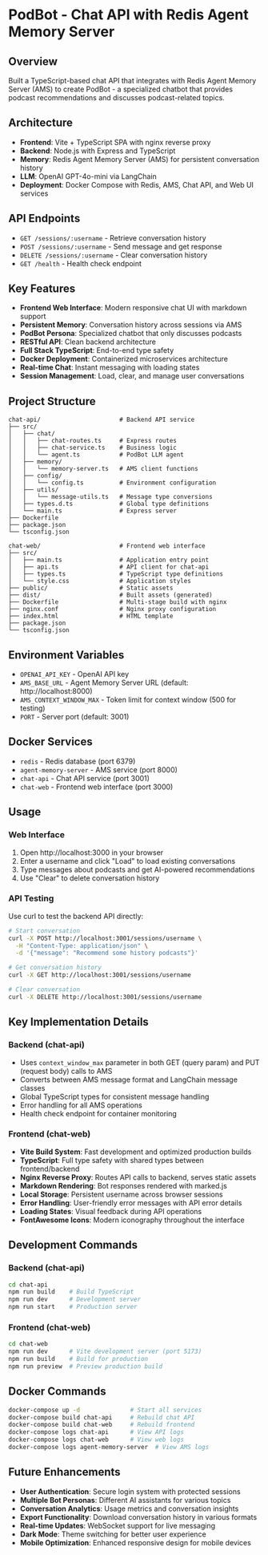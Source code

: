 # PodBot - Chat API with Redis Agent Memory Server

## Overview
Built a TypeScript-based chat API that integrates with Redis Agent Memory Server (AMS) to create PodBot - a specialized chatbot that provides podcast recommendations and discusses podcast-related topics.

## Architecture
- **Frontend**: Vite + TypeScript SPA with nginx reverse proxy
- **Backend**: Node.js with Express and TypeScript
- **Memory**: Redis Agent Memory Server (AMS) for persistent conversation history
- **LLM**: OpenAI GPT-4o-mini via LangChain
- **Deployment**: Docker Compose with Redis, AMS, Chat API, and Web UI services

## API Endpoints
- `GET /sessions/:username` - Retrieve conversation history
- `POST /sessions/:username` - Send message and get response
- `DELETE /sessions/:username` - Clear conversation history
- `GET /health` - Health check endpoint

## Key Features
- **Frontend Web Interface**: Modern responsive chat UI with markdown support
- **Persistent Memory**: Conversation history across sessions via AMS
- **PodBot Persona**: Specialized chatbot that only discusses podcasts
- **RESTful API**: Clean backend architecture
- **Full Stack TypeScript**: End-to-end type safety
- **Docker Deployment**: Containerized microservices architecture
- **Real-time Chat**: Instant messaging with loading states
- **Session Management**: Load, clear, and manage user conversations

## Project Structure
```
chat-api/                      # Backend API service
├── src/
│   ├── chat/
│   │   ├── chat-routes.ts     # Express routes
│   │   ├── chat-service.ts    # Business logic
│   │   └── agent.ts           # PodBot LLM agent
│   ├── memory/
│   │   └── memory-server.ts   # AMS client functions
│   ├── config/
│   │   └── config.ts          # Environment configuration
│   ├── utils/
│   │   └── message-utils.ts   # Message type conversions
│   ├── types.d.ts             # Global type definitions
│   └── main.ts                # Express server
├── Dockerfile
├── package.json
└── tsconfig.json

chat-web/                      # Frontend web interface
├── src/
│   ├── main.ts                # Application entry point
│   ├── api.ts                 # API client for chat-api
│   ├── types.ts               # TypeScript type definitions
│   └── style.css              # Application styles
├── public/                    # Static assets
├── dist/                      # Built assets (generated)
├── Dockerfile                 # Multi-stage build with nginx
├── nginx.conf                 # Nginx proxy configuration
├── index.html                 # HTML template
├── package.json
└── tsconfig.json
```

## Environment Variables
- `OPENAI_API_KEY` - OpenAI API key
- `AMS_BASE_URL` - Agent Memory Server URL (default: http://localhost:8000)
- `AMS_CONTEXT_WINDOW_MAX` - Token limit for context window (500 for testing)
- `PORT` - Server port (default: 3001)

## Docker Services
- `redis` - Redis database (port 6379)
- `agent-memory-server` - AMS service (port 8000)
- `chat-api` - Chat API service (port 3001)
- `chat-web` - Frontend web interface (port 3000)

## Usage
### Web Interface
1. Open http://localhost:3000 in your browser
2. Enter a username and click "Load" to load existing conversations
3. Type messages about podcasts and get AI-powered recommendations
4. Use "Clear" to delete conversation history

### API Testing
Use curl to test the backend API directly:

```bash
# Start conversation
curl -X POST http://localhost:3001/sessions/username \
  -H "Content-Type: application/json" \
  -d '{"message": "Recommend some history podcasts"}'

# Get conversation history
curl -X GET http://localhost:3001/sessions/username

# Clear conversation
curl -X DELETE http://localhost:3001/sessions/username
```

## Key Implementation Details

### Backend (chat-api)
- Uses `context_window_max` parameter in both GET (query param) and PUT (request body) calls to AMS
- Converts between AMS message format and LangChain message classes
- Global TypeScript types for consistent message handling
- Error handling for all AMS operations
- Health check endpoint for container monitoring

### Frontend (chat-web)
- **Vite Build System**: Fast development and optimized production builds
- **TypeScript**: Full type safety with shared types between frontend/backend
- **Nginx Reverse Proxy**: Routes API calls to backend, serves static assets
- **Markdown Rendering**: Bot responses rendered with marked.js
- **Local Storage**: Persistent username across browser sessions
- **Error Handling**: User-friendly error messages with API error details
- **Loading States**: Visual feedback during API operations
- **FontAwesome Icons**: Modern iconography throughout the interface

## Development Commands

### Backend (chat-api)
```bash
cd chat-api
npm run build    # Build TypeScript
npm run dev      # Development server
npm run start    # Production server
```

### Frontend (chat-web)
```bash
cd chat-web
npm run dev      # Vite development server (port 5173)
npm run build    # Build for production
npm run preview  # Preview production build
```

## Docker Commands
```bash
docker-compose up -d              # Start all services
docker-compose build chat-api     # Rebuild chat API
docker-compose build chat-web     # Rebuild frontend
docker-compose logs chat-api      # View API logs
docker-compose logs chat-web      # View web logs
docker-compose logs agent-memory-server  # View AMS logs
```

## Future Enhancements
- **User Authentication**: Secure login system with protected sessions
- **Multiple Bot Personas**: Different AI assistants for various topics
- **Conversation Analytics**: Usage metrics and conversation insights
- **Export Functionality**: Download conversation history in various formats
- **Real-time Updates**: WebSocket support for live messaging
- **Dark Mode**: Theme switching for better user experience
- **Mobile Optimization**: Enhanced responsive design for mobile devices